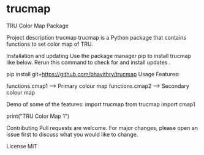 # trucmap
TRU Color Map Package

Project description
trucmap
trucmap is a Python package that contains functions to set color map of TRU.

Installation and updating
Use the package manager pip to install trucmap like below. Rerun this command to check for and install updates .

pip install git+https://github.com/bhavithry/trucmap
Usage
Features:

functions.cmap1 --> Primary colour map
functions.cmap2 --> Secondary colour map

Demo of some of the features:
import trucmap
from trucmap import cmap1

print("TRU Color Map 1")

Contributing
Pull requests are welcome. For major changes, please open an issue first to discuss what you would like to change.

License
MIT
